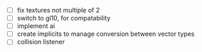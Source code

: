 - [ ] fix textures not multiple of 2
- [ ] switch to gl10, for compatability
- [ ] implement ai
- [ ] create implicits to manage conversion between vector types
- [ ] collision listener